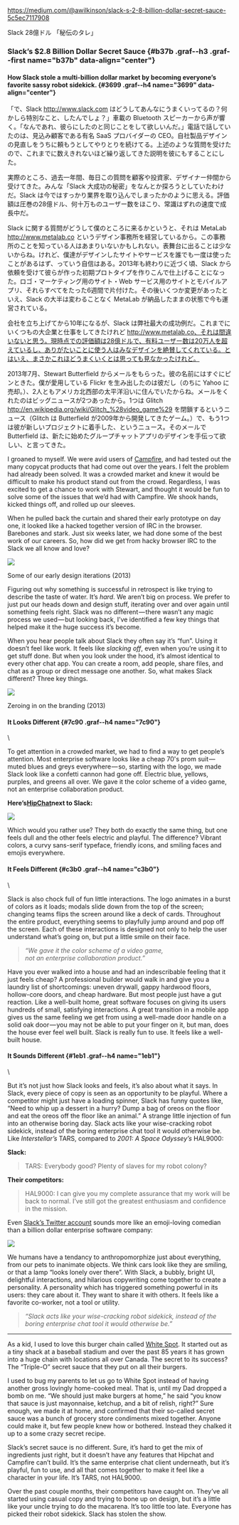 https://medium.com/@awilkinson/slack-s-2-8-billion-dollar-secret-sauce-5c5ec7117908

Slack 28億ドル 「秘伝のタレ」
### Slack’s \$2.8 Billion Dollar Secret Sauce {#b37b .graf--h3 .graf--first name="b37b" data-align="center"}


#### How Slack stole a multi-billion dollar market by becoming everyone’s favorite sassy robot sidekick. {#3699 .graf--h4 name="3699" data-align="center"}


「で、Slack http://www.slack.com はどうしてあんなにうまくいってるの？何かしら特別なこと、したんでしょ？」車載の Bluetooth スピーカーから声が響く。「なんであれ、彼らにしたのと同じことをして欲しいんだ。」電話で話していたのは、見込み顧客である有名 SaaS プロバイダーの CEO。自社製品デザインの見直しをうちに頼もうとしてやりとりを続けてる。上述のような質問を受けたので、これまでに数えきれないほど繰り返してきた説明を彼にもすることにした。

実際のところ、過去一年間、毎日この質問を顧客や投資家、デザイナー仲間から受けてきた。みんな「Slack 大成功の秘密」をなんとか探ろうとしていたわけだ。Slack は今ではすっかり業界を取り込んでしまったかのように思える。評価額は圧巻の28億ドル、何十万ものユーザー数をほこり、常識はずれの速度で成長中だ。

Slack に関する質問がどうして僕のところに来るかというと、それは MetaLab http://www.metalab.co というデザイン事務所を経営しているから。この事務所のことを知っている人はあまりいないかもしれない。表舞台に出ることは少ないからね。けれど、僕達がデザインしたサイトやサービスを誰でも一度は使ったことがあるはず、っていう自信はある。2013年も終わりに近づく頃、Slack から依頼を受けて彼らが作った初期プロトタイプを作りこんで仕上げることになった。ロゴ・マーケティング用のサイト・Web サービス用のサイトとモバイルアプリ、それらすべてをたった6週間で片付けた。その後いくつか変更があったといえ、Slack の大半は変わることなく MetaLab が納品したままの状態で今も運営されている。

会社を立ち上げてから10年になるが、Slack は弊社最大の成功例だ。これまでにいくつもの大企業と仕事をしてきたけれど http://www.metalab.co、それは間違いないと思う。現時点での評価額は28億ドルで、有料ユーザー数は20万人を超えているし、ありがたいことに使う人はみなデザインを絶賛してくれている。とはいえ、まさかこれほどうまくいくとは思っても見なかったけれど。

2013年7月、Stewart Butterfield からメールをもらった。彼の名前にはすぐにピンときた。僕が愛用している Flickr を生み出したのは彼だし（のちに Yahoo に売却。）、2人ともアメリカ北西部の太平洋沿いに住んでいたからね。メールをくれたのはビッグニュースが2つあったから。1つは Glitch http://en.wikipedia.org/wiki/Glitch_%28video_game%29 を閉鎖するというニュース（Glitch は Butterfield が2009年から開発してきたゲーム。）で、もう1つは彼が新しいプロジェクトに着手した、というニュース。そのメールで Butterfield は、新たに始めたグループチャットアプリのデザインを手伝って欲しい、と言ってきた。

I groaned to myself. We were avid users of [Campfire](http://www.campfirenow.com), and had tested out the many copycat products that had come out over the years. I felt the problem had already been solved. It was a crowded market and knew it would be difficult to make his product stand out from the crowd. Regardless, I was excited to get a chance to work with Stewart, and thought it would be fun to solve some of the issues that we’d had with Campfire. We shook hands, kicked things off, and rolled up our sleeves.

When he pulled back the curtain and shared their early prototype on day one, it looked like a hacked together version of IRC in the browser.  Barebones and stark. Just six weeks later, we had done some of the best work of our careers. So, how did we get from hacky browser IRC to the Slack we all know and love?

![](https://d262ilb51hltx0.cloudfront.net/max/1200/1*quxuSggwBdYkyCoYlE3OAA.png)

Some of our early design iterations (2013)

Figuring out why something is successful in retrospect is like trying to describe the taste of water. It’s *hard*. We aren’t big on process. We prefer to just put our heads down and design stuff, iterating over and over again until something feels right. Slack was no different — there wasn’t any magic process we used — but looking back, I’ve identified a few key things that helped make it the huge success it’s become.

When you hear people talk about Slack they often say it’s “fun”. Using it doesn’t feel like work. It feels like *slacking* *off*, even when you’re using it to get stuff done. But when you look under the hood, it’s almost identical to every other chat app. You can create a room, add people, share files, and chat as a group or direct message one another. So, what makes Slack different? Three key things.

![](https://d262ilb51hltx0.cloudfront.net/max/1200/1*Ryu8xQJ-6KRjP73jZe4HWg.png)

Zeroing in on the branding (2013)

#### It Looks Different {#7c90 .graf--h4 name="7c90"}

\

To get attention in a crowded market, we had to find a way to get people’s attention. Most enterprise software looks like a cheap 70's prom suit — muted blues and greys everywhere — so, starting with the logo, we made Slack look like a confetti cannon had gone off. Electric blue, yellows, purples, and greens all over. We gave it the color scheme of a video game, not an enterprise collaboration product.

**Here’s**[**HipChat**](http://www.hipchat.com)**next to Slack:**

![](https://d262ilb51hltx0.cloudfront.net/max/1200/1*Eyy-KRgOtGcOnaAIJPV28Q.png)

Which would you rather use? They both do exactly the same thing, but one feels dull and the other feels electric and playful. The difference?  Vibrant colors, a curvy sans-serif typeface, friendly icons, and smiling faces and emojis everywhere.

#### It Feels Different {#c3b0 .graf--h4 name="c3b0"}

\

Slack is also chock full of fun little interactions. The logo animates in a burst of colors as it loads; modals slide down from the top of the screen; changing teams flips the screen around like a deck of cards.  Throughout the entire product, everything seems to playfully jump around and pop off the screen. Each of these interactions is designed not only to help the user understand what’s going on, but put a little smile on their face.

> *“We gave it the color scheme of a video game,\
> not an enterprise collaboration product.”*

Have you ever walked into a house and had an indescribable feeling that it just feels cheap? A professional builder would walk in and give you a laundry list of shortcomings: uneven drywall, gappy hardwood floors, hollow-core doors, and cheap hardware. But most people just have a gut reaction. Like a well-built home, great software focuses on giving its users hundreds of small, satisfying interactions. A great transition in a mobile app gives us the same feeling we get from using a well-made door handle on a solid oak door — you may not be able to put your finger on it, but man, does the house ever feel well built. Slack is really fun to use. It feels like a well-built house.

#### It Sounds Different {#1eb1 .graf--h4 name="1eb1"}

\

But it’s not just how Slack looks and feels, it’s also about what it says. In Slack, every piece of copy is seen as an opportunity to be playful. Where a competitor might just have a loading spinner, Slack has funny quotes like, “Need to whip up a dessert in a hurry? Dump a bag of oreos on the floor and eat the oreos off the floor like an animal.” A strange little injection of fun into an otherwise boring day. Slack acts like your wise-cracking robot sidekick, instead of the boring enterprise chat tool it would otherwise be. Like *Interstellar’s* TARS, compared to *2001: A Space Odyssey’s* HAL9000:

**Slack:**

> TARS: Everybody good? Plenty of slaves for my robot colony?

**Their competitors:**

> HAL9000: I can give you my complete assurance that my work will be
> back to normal. I’ve still got the greatest enthusiasm and confidence
> in the mission.

Even [Slack’s Twitter account](https://twitter.com/slackhq) sounds more like an emoji-loving comedian than a billion dollar enterprise software company:

![](https://d262ilb51hltx0.cloudfront.net/max/800/1*WdSRsXcnlyeo2tZSApwYIQ.png)

We humans have a tendancy to anthropomorphize just about everything, from our pets to inanimate objects. We think cars look like they are smiling, or that a lamp “looks lonely over there”. With Slack, a bubbly, bright UI, delightful interactions, and hilarious copywriting come together to create a personality. A personality which has triggered something powerful in its users: they care about it. They want to share it with others. It feels like a favorite co-worker, not a tool or utility.

> *“Slack acts like your wise-cracking robot sidekick, instead of the\
> boring enterprise chat tool it would otherwise be.”*

* * * * *

As a kid, I used to love this burger chain called [White Spot](http://www.whitespot.ca). It started out as a tiny shack at a baseball stadium and over the past 85 years it has grown into a huge chain with locations all over Canada. The secret to its success? The “Triple-O” secret sauce that they put on all their burgers.

I used to bug my parents to let us go to White Spot instead of having another gross lovingly home-cooked meal. That is, until my Dad dropped a bomb on me. “We should just make burgers at home,” he said “you know that sauce is just mayonnaise, ketchup, and a bit of relish, right?” Sure enough, we made it at home, and confirmed that their so-called secret sauce was a bunch of grocery store condiments mixed together.  Anyone could make it, but few people knew how or bothered. Instead they chalked it up to a some crazy secret recipe.

Slack’s secret sauce is no different. Sure, it’s hard to get the mix of ingredients just right, but it doesn’t have any features that Hipchat and Campfire can’t build. It’s the same enterprise chat client underneath, but it’s playful, fun to use, and all that comes together to make it feel like a character in your life. It’s TARS, not HAL9000.

Over the past couple months, their competitors have caught on. They’ve all started using casual copy and trying to bone up on design, but it’s a little like your uncle trying to do the macarena. It’s too little too late. Everyone has picked their robot sidekick. Slack has stolen the show.

